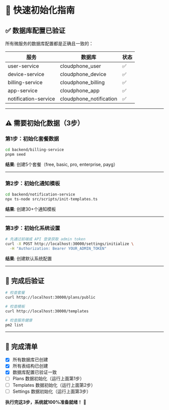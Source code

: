 # 🚀 快速初始化指南

## ✅ 数据库配置已验证

所有微服务的数据库配置都是正确且一致的：

| 服务 | 数据库 | 状态 |
|------|--------|------|
| user-service | cloudphone_user | ✅ |
| device-service | cloudphone_device | ✅ |
| billing-service | cloudphone_billing | ✅ |
| app-service | cloudphone_app | ✅ |
| notification-service | cloudphone_notification | ✅ |

---

## ⚠️ 需要初始化数据（3步）

### 第1步：初始化套餐数据

```bash
cd backend/billing-service
pnpm seed
```

**结果**: 创建5个套餐（free, basic, pro, enterprise, payg）

---

### 第2步：初始化通知模板

```bash
cd backend/notification-service
npx ts-node src/scripts/init-templates.ts
```

**结果**: 创建30+个通知模板

---

### 第3步：初始化系统设置

```bash
# 先通过前端或 API 登录获取 admin token
curl -X POST http://localhost:30000/settings/initialize \
  -H "Authorization: Bearer YOUR_ADMIN_TOKEN"
```

**结果**: 创建默认系统配置

---

## 🎯 完成后验证

```bash
# 检查套餐
curl http://localhost:30000/plans/public

# 检查模板
curl http://localhost:30000/templates

# 检查服务健康
pm2 list
```

---

## 📝 完成清单

- [x] 所有数据库已创建
- [x] 所有表结构已创建
- [x] 数据库配置已验证一致
- [ ] Plans 数据初始化（运行上面第1步）
- [ ] Templates 数据初始化（运行上面第2步）
- [ ] Settings 数据初始化（运行上面第3步）

**执行完这3步，系统就100%准备就绪！** 🎉

